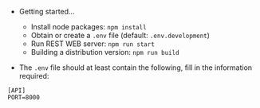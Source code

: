 * Getting started...
  * Install node packages: `npm install`
  * Obtain or create a `.env` file (default: `.env.development`)
  * Run REST WEB server: `npm run start`
  * Building a distribution version: `npm run build`

* The `.env` file should at least contain the following, fill in the information required:

```
[API]
PORT=8000
```